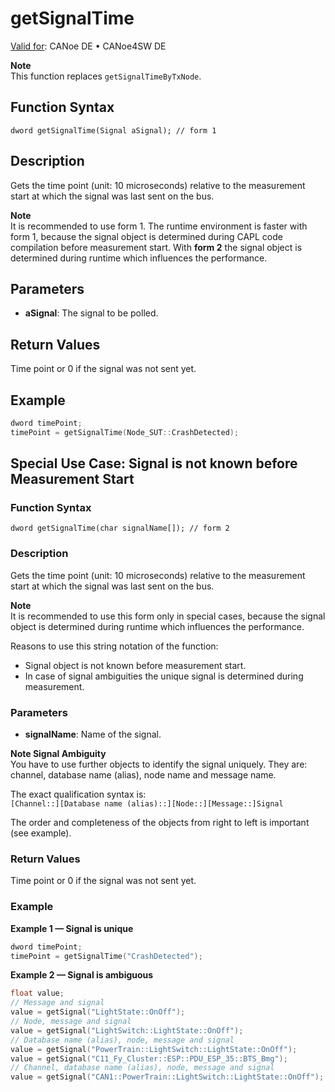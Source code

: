 # getSignalTime

[Valid for](../../../Shared/FeatureAvailability.md): CANoe DE • CANoe4SW DE

**Note**  
This function replaces `getSignalTimeByTxNode`.

## Function Syntax

```
dword getSignalTime(Signal aSignal); // form 1
```

## Description

Gets the time point (unit: 10 microseconds) relative to the measurement start at which the signal was last sent on the bus.

**Note**  
It is recommended to use form 1. The runtime environment is faster with form 1, because the signal object is determined during CAPL code compilation before measurement start. With **form 2** the signal object is determined during runtime which influences the performance.

## Parameters

- **aSignal**: The signal to be polled.

## Return Values

Time point or 0 if the signal was not sent yet.

## Example

```c
dword timePoint;
timePoint = getSignalTime(Node_SUT::CrashDetected);
```

## Special Use Case: Signal is not known before Measurement Start

### Function Syntax

```
dword getSignalTime(char signalName[]); // form 2
```

### Description

Gets the time point (unit: 10 microseconds) relative to the measurement start at which the signal was last sent on the bus.

**Note**  
It is recommended to use this form only in special cases, because the signal object is determined during runtime which influences the performance.

Reasons to use this string notation of the function:

- Signal object is not known before measurement start.
- In case of signal ambiguities the unique signal is determined during measurement.

### Parameters

- **signalName**: Name of the signal.

**Note Signal Ambiguity**  
You have to use further objects to identify the signal uniquely. They are: channel, database name (alias), node name and message name.

The exact qualification syntax is:  
`[Channel::][Database name (alias)::][Node::][Message::]Signal`

The order and completeness of the objects from right to left is important (see example).

### Return Values

Time point or 0 if the signal was not sent yet.

### Example

**Example 1 — Signal is unique**

```c
dword timePoint;
timePoint = getSignalTime("CrashDetected");
```

**Example 2 — Signal is ambiguous**

```c
float value;
// Message and signal
value = getSignal("LightState::OnOff");
// Node, message and signal
value = getSignal("LightSwitch::LightState::OnOff");
// Database name (alias), node, message and signal
value = getSignal("PowerTrain::LightSwitch::LightState::OnOff");
value = getSignal("C11_Fy_Cluster::ESP::PDU_ESP_35::BTS_Bmg");
// Channel, database name (alias), node, message and signal
value = getSignal("CAN1::PowerTrain::LightSwitch::LightState::OnOff");
```
